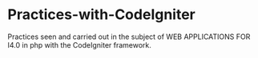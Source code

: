 # Practices-with-CodeIgniter
Practices seen and carried out in the subject of WEB APPLICATIONS FOR I4.0 in php with the CodeIgniter framework.
